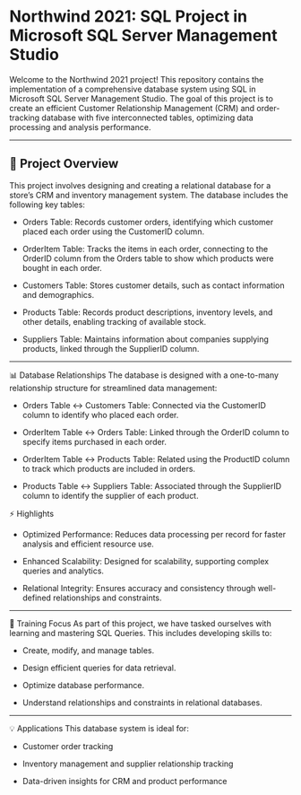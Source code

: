 # **Northwind 2021: SQL Project in Microsoft SQL Server Management Studio**

Welcome to the Northwind 2021 project! This repository contains the implementation of a comprehensive database system using SQL in Microsoft SQL Server Management Studio. 
The goal of this project is to create an efficient Customer Relationship Management (CRM) and order-tracking database with five interconnected tables, optimizing data processing and 
analysis performance.

---------------------------------------------------------------------------------------------------------------------------------------------------------------------------------------

## **📂 Project Overview**
This project involves designing and creating a relational database for a store’s CRM and inventory management system. The database includes the following key tables:

- Orders Table: Records customer orders, identifying which customer placed each order using the CustomerID column.

- OrderItem Table: Tracks the items in each order, connecting to the OrderID column from the Orders table to show which products were bought in each order.

- Customers Table: Stores customer details, such as contact information and demographics.

- Products Table: Records product descriptions, inventory levels, and other details, enabling tracking of available stock.

- Suppliers Table: Maintains information about companies supplying products, linked through the SupplierID column.

---------------------------------------------------------------------------------------------------------------------------------------------------------------------------------------

📊 Database Relationships
The database is designed with a one-to-many relationship structure for streamlined data management:

- Orders Table ↔ Customers Table: Connected via the CustomerID column to identify who placed each order.

- OrderItem Table ↔ Orders Table: Linked through the OrderID column to specify items purchased in each order.

- OrderItem Table ↔ Products Table: Related using the ProductID column to track which products are included in orders.

- Products Table ↔ Suppliers Table: Associated through the SupplierID column to identify the supplier of each product.

⚡ Highlights
- Optimized Performance: Reduces data processing per record for faster analysis and efficient resource use.

- Enhanced Scalability: Designed for scalability, supporting complex queries and analytics.

- Relational Integrity: Ensures accuracy and consistency through well-defined relationships and constraints.

---------------------------------------------------------------------------------------------------------------------------------------------------------------------------------------

🎯 Training Focus
As part of this project, we have tasked ourselves with learning and mastering SQL Queries. This includes developing skills to:

- Create, modify, and manage tables.

- Design efficient queries for data retrieval.

- Optimize database performance.

- Understand relationships and constraints in relational databases.

---------------------------------------------------------------------------------------------------------------------------------------------------------------------------------------

💡 Applications
This database system is ideal for:

- Customer order tracking

- Inventory management and supplier relationship tracking

- Data-driven insights for CRM and product performance
